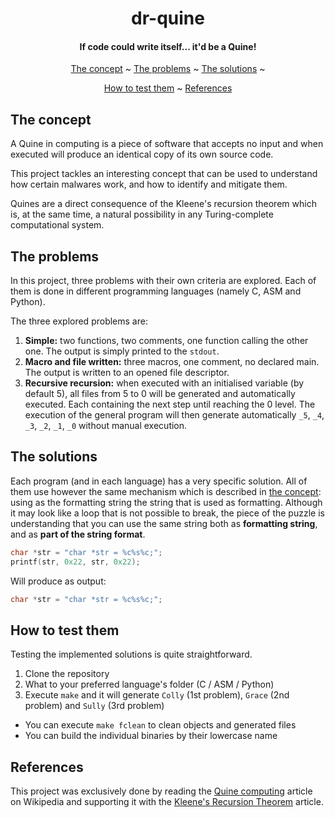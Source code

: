 <div align='center'>

# dr-quine
#### If code could write itself... it'd be a Quine!

[The concept](#the-concept) ~
[The problems](#the-problems) ~
[The solutions](#the-solutions) ~

[How to test them](#how-to-test-them) ~
[References](#references)

</div>

## The concept
A Quine in computing is a piece of software that accepts no input and when
executed will produce an identical copy of its own source code.

This project tackles an interesting concept that can be used to understand how
certain malwares work, and how to identify and mitigate them.

Quines are a direct consequence of the Kleene's recursion theorem which is,
at the same time, a natural possibility in any Turing-complete computational
system.

## The problems
In this project, three problems with their own criteria are explored. Each of
them is done in different programming languages (namely C, ASM and Python).

The three explored problems are:
1. **Simple:** two functions, two comments, one function calling the other one.
The output is simply printed to the `stdout`.
2. **Macro and file written:** three macros, one comment, no declared main.
The output is written to an opened file descriptor.
3. **Recursive recursion:** when executed with an initialised variable (by
default 5), all files from 5 to 0 will be generated and automatically executed.
Each containing the next step until reaching the 0 level. The execution of the
general program will then generate automatically `_5`, `_4`, `_3`, `_2`,
`_1`, `_0` without manual execution.

## The solutions
Each program (and in each language) has a very specific solution. All of them
use however the same mechanism which is described in
[the concept](#the-concept): using as the formatting string the string that is
used as formatting. Although it may look like a loop that is not possible to
break, the piece of the puzzle is understanding that you can use the same
string both as **formatting string**, and as **part of the string format**.

```c
char *str = "char *str = %c%s%c;";
printf(str, 0x22, str, 0x22);
```

Will produce as output:
```c
char *str = "char *str = %c%s%c;";
```

## How to test them
Testing the implemented solutions is quite straightforward.
1. Clone the repository
2. What to your preferred language's folder (C / ASM / Python)
3. Execute `make` and it will generate `Colly` (1st problem),
`Grace` (2nd problem) and `Sully` (3rd problem)

* You can execute `make fclean` to clean objects and generated files
* You can build the individual binaries by their lowercase name

## References
This project was exclusively done by reading the
[Quine computing](https://en.wikipedia.org/wiki/Quine_(computing)) article
on Wikipedia and supporting it with the
[Kleene's Recursion Theorem](https://en.wikipedia.org/wiki/Kleene's_recursion_theorem)
article.
